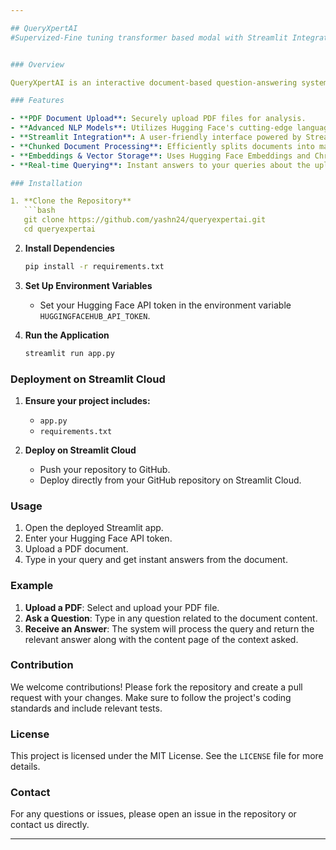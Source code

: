 ```yaml
---

## QueryXpertAI
#Supervized-Fine tuning transformer based modal with Streamlit Integration


### Overview

QueryXpertAI is an interactive document-based question-answering system. Leveraging advanced natural language processing (NLP) models from Hugging Face and sophisticated document handling with LangChain, this application allows users to upload PDF documents and query their content seamlessly. The system is designed for easy deployment on Streamlit Cloud, providing an intuitive interface for document analysis and information retrieval.

### Features

- **PDF Document Upload**: Securely upload PDF files for analysis.
- **Advanced NLP Models**: Utilizes Hugging Face's cutting-edge language models for precise question answering.
- **Streamlit Integration**: A user-friendly interface powered by Streamlit for seamless interaction.
- **Chunked Document Processing**: Efficiently splits documents into manageable chunks for better processing.
- **Embeddings & Vector Storage**: Uses Hugging Face Embeddings and Chroma for effective vector storage and retrieval.
- **Real-time Querying**: Instant answers to your queries about the uploaded documents.

### Installation

1. **Clone the Repository**
   ```bash
   git clone https://github.com/yashn24/queryexpertai.git
   cd queryexpertai
   ```

2. **Install Dependencies**
   ```bash
   pip install -r requirements.txt
   ```

3. **Set Up Environment Variables**
   - Set your Hugging Face API token in the environment variable `HUGGINGFACEHUB_API_TOKEN`.

4. **Run the Application**
   ```bash
   streamlit run app.py
   ```

### Deployment on Streamlit Cloud

1. **Ensure your project includes:**
   - `app.py`
   - `requirements.txt`

2. **Deploy on Streamlit Cloud**
   - Push your repository to GitHub.
   - Deploy directly from your GitHub repository on Streamlit Cloud.

### Usage

1. Open the deployed Streamlit app.
2. Enter your Hugging Face API token.
3. Upload a PDF document.
4. Type in your query and get instant answers from the document.

### Example

1. **Upload a PDF**: Select and upload your PDF file.
2. **Ask a Question**: Type in any question related to the document content.
3. **Receive an Answer**: The system will process the query and return the relevant answer along with the content page of the context asked.

### Contribution

We welcome contributions! Please fork the repository and create a pull request with your changes. Make sure to follow the project's coding standards and include relevant tests.

### License

This project is licensed under the MIT License. See the `LICENSE` file for more details.

### Contact

For any questions or issues, please open an issue in the repository or contact us directly.

---
```

